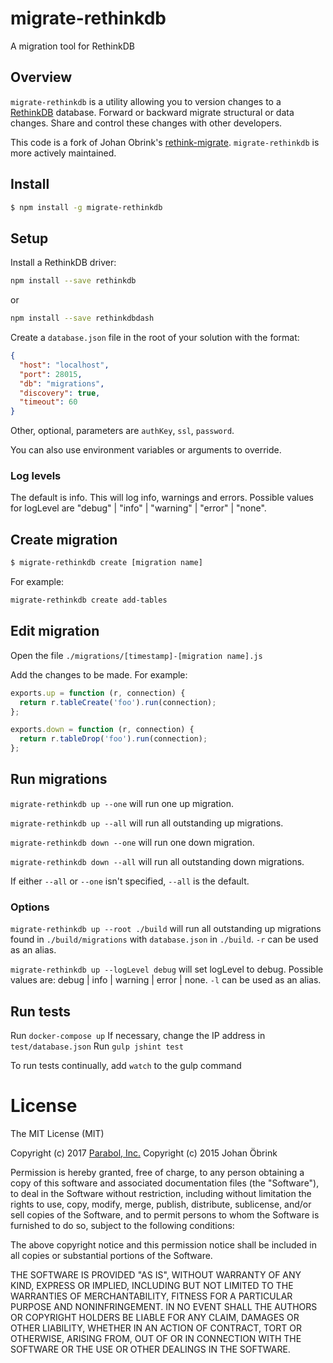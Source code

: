 # migrate-rethinkdb
A migration tool for RethinkDB

## Overview

`migrate-rethinkdb` is a utility allowing you to version
changes to a [RethinkDB](http://rethinkdb.com) database. Forward
or backward migrate structural or data changes. Share
and control these changes with other developers.

This code is a fork of Johan Obrink's
[rethink-migrate](https://github.com/JohanObrink/rethink-migrate).
`migrate-rethinkdb` is more actively maintained.


## Install

```bash
$ npm install -g migrate-rethinkdb
```

## Setup

Install a RethinkDB driver:

```bash
npm install --save rethinkdb
```

or

```bash
npm install --save rethinkdbdash
```

Create a ```database.json``` file in the root of your solution with the format:

```json
{
  "host": "localhost",
  "port": 28015,
  "db": "migrations",
  "discovery": true,
  "timeout": 60
}
```

Other, optional, parameters are `authKey`, `ssl`, `password`.

You can also use environment variables or arguments to override.

### Log levels

The default is info. This will log info, warnings and errors. Possible
values for logLevel are "debug" | "info" | "warning" | "error" | "none".

## Create migration

```bash
$ migrate-rethinkdb create [migration name]
```

For example:

```bash
migrate-rethinkdb create add-tables
```

## Edit migration

Open the file `./migrations/[timestamp]-[migration name].js`

Add the changes to be made. For example:

```javascript
exports.up = function (r, connection) {
  return r.tableCreate('foo').run(connection);
};

exports.down = function (r, connection) {
  return r.tableDrop('foo').run(connection);
};
```

## Run migrations

`migrate-rethinkdb up --one` will run one up migration.

`migrate-rethinkdb up --all` will run all outstanding up migrations.

`migrate-rethinkdb down --one` will run one down migration.

`migrate-rethinkdb down --all` will run all outstanding down migrations.

If either `--all` or `--one` isn't specified, `--all` is the default.

### Options

`migrate-rethinkdb up --root ./build` will run all outstanding up migrations
  found in `./build/migrations` with `database.json` in `./build`.
`-r` can be used as an alias.

`migrate-rethinkdb up --logLevel debug` will set logLevel to debug.
  Possible values are: debug | info | warning | error | none.
`-l` can be used as an alias.

## Run tests

Run `docker-compose up`
If necessary, change the IP address in `test/database.json`
Run `gulp jshint test`

To run tests continually, add `watch` to the gulp command

# License

The MIT License (MIT)

Copyright (c) 2017 [Parabol, Inc.](https://parabol.co)
Copyright (c) 2015 Johan Öbrink

Permission is hereby granted, free of charge, to any person obtaining a copy
of this software and associated documentation files (the "Software"), to deal
in the Software without restriction, including without limitation the rights
to use, copy, modify, merge, publish, distribute, sublicense, and/or sell
copies of the Software, and to permit persons to whom the Software is
furnished to do so, subject to the following conditions:

The above copyright notice and this permission notice shall be included in all
copies or substantial portions of the Software.

THE SOFTWARE IS PROVIDED "AS IS", WITHOUT WARRANTY OF ANY KIND, EXPRESS OR
IMPLIED, INCLUDING BUT NOT LIMITED TO THE WARRANTIES OF MERCHANTABILITY,
FITNESS FOR A PARTICULAR PURPOSE AND NONINFRINGEMENT. IN NO EVENT SHALL THE
AUTHORS OR COPYRIGHT HOLDERS BE LIABLE FOR ANY CLAIM, DAMAGES OR OTHER
LIABILITY, WHETHER IN AN ACTION OF CONTRACT, TORT OR OTHERWISE, ARISING FROM,
OUT OF OR IN CONNECTION WITH THE SOFTWARE OR THE USE OR OTHER DEALINGS IN THE
SOFTWARE.

